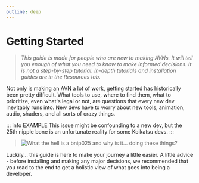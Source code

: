 ```yaml
---
outline: deep
---
```


# Getting Started

> _This guide is made for people who are new to making AVNs. It will tell you enough of what you need to know to make informed decisions. It is not a step-by-step tutorial. In-depth tutorials and installation guides are in the Resources tab._

Not only is making an AVN a lot of work, getting started has historically been pretty difficult. What tools to use, where to find them, what to prioritize, even what's legal or not, are questions that every new dev inevitably runs into. New devs have to worry about new tools, animation, audio, shaders, and all sorts of crazy things.

::: info EXAMPLE
This issue might be confounding to a new dev, but the 25th nipple bone is an unfortunate reality for some Koikatsu devs.
:::

> ![What the hell is a bnip025 and why is it... doing these things?](/images/bnip025.png)

Luckily... this guide is here to make your journey a little easier. A little advice - before installing and making any major decisions, we recommended that you read to the end to get a holistic view of what goes into being a developer.
